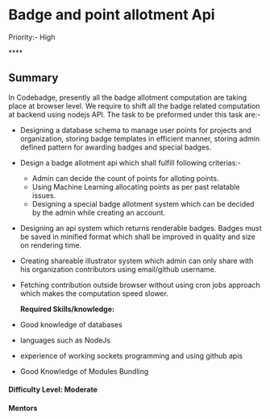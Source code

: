 # Badge and point allotment Api

Priority:- High

\*\*\*\*

## Summary

In Codebadge, presently all the badge allotment computation are taking place at browser level. We require to shift all the badge related computation at backend using nodejs API. The task to be preformed under this task are:-

* Designing a database schema to manage user points for projects and organization, storing badge templates in efficient manner, storing admin defined pattern for awarding badges and special badges.
* Design a badge allotment api which shall fulfill following criterias:-
  * Admin can decide the count of points for alloting points.
  * Using Machine Learning allocating points as per past relatable issues.
  * Designing a special badge allotment system which can be decided by the admin while creating an account.
* Designing an api system which returns renderable badges. Badges must be saved in minified format which shall be improved in quality and size on rendering time.
* Creating shareable illustrator system which admin can only share with his organization contributors using email/github username.
* Fetching contribution outside browser without using cron jobs approach which makes the computation speed slower.

  **Required Skills/knowledge:**

* Good knowledge of databases
* languages such as NodeJs
* experience of working sockets programming and using github apis
* Good Knowledge of Modules Bundling

#### Difficulty Level: Moderate

#### Mentors

